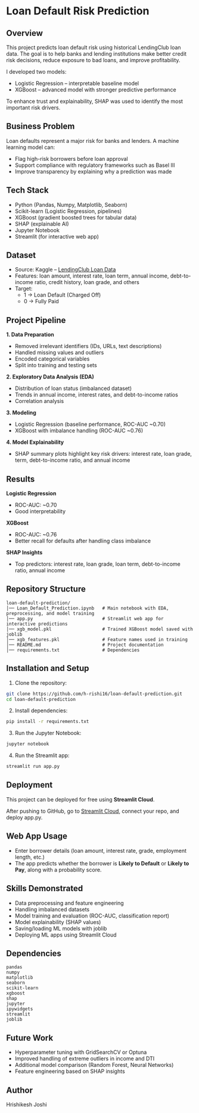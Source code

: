 # Loan Default Risk Prediction

## Overview
This project predicts loan default risk using historical LendingClub loan data. The goal is to help banks and lending institutions make better credit risk decisions, reduce exposure to bad loans, and improve profitability.

I developed two models:
- Logistic Regression – interpretable baseline model
- XGBoost – advanced model with stronger predictive performance

To enhance trust and explainability, SHAP was used to identify the most important risk drivers.

## Business Problem
Loan defaults represent a major risk for banks and lenders. A machine learning model can:
- Flag high-risk borrowers before loan approval
- Support compliance with regulatory frameworks such as Basel III
- Improve transparency by explaining why a prediction was made

## Tech Stack
- Python (Pandas, Numpy, Matplotlib, Seaborn)
- Scikit-learn (Logistic Regression, pipelines)
- XGBoost (gradient boosted trees for tabular data)
- SHAP (explainable AI)
- Jupyter Notebook
- Streamlit (for interactive web app)

## Dataset
- Source: Kaggle – [LendingClub Loan Data](https://www.kaggle.com/datasets/adarshsng/lending-club-loan-data-csv)
- Features: loan amount, interest rate, loan term, annual income, debt-to-income ratio, credit history, loan grade, and others
- Target:
  - 1 → Loan Default (Charged Off)
  - 0 → Fully Paid

## Project Pipeline
**1. Data Preparation**
- Removed irrelevant identifiers (IDs, URLs, text descriptions)
- Handled missing values and outliers
- Encoded categorical variables
- Split into training and testing sets

**2. Exploratory Data Analysis (EDA)**
- Distribution of loan status (imbalanced dataset)
- Trends in annual income, interest rates, and debt-to-income ratios
- Correlation analysis

**3. Modeling**
- Logistic Regression (baseline performance, ROC-AUC ~0.70)
- XGBoost with imbalance handling (ROC-AUC ~0.76)

**4. Model Explainability**
- SHAP summary plots highlight key risk drivers: interest rate, loan grade, term, debt-to-income ratio, and annual income

## Results
**Logistic Regression**
- ROC-AUC: ~0.70
- Good interpretability

**XGBoost**
- ROC-AUC: ~0.76
- Better recall for defaults after handling class imbalance

**SHAP Insights**
- Top predictors: interest rate, loan grade, loan term, debt-to-income ratio, annual income

## Repository Structure
```
loan-default-prediction/
│── Loan_Default_Prediction.ipynb   # Main notebook with EDA, preprocessing, and model training
│── app.py                          # Streamlit web app for interactive predictions
│── xgb_model.pkl                   # Trained XGBoost model saved with joblib
│── xgb_features.pkl                # Feature names used in training
│── README.md                       # Project documentation
│── requirements.txt                # Dependencies
```

## Installation and Setup

1. Clone the repository:
```bash
git clone https://github.com/h-rishi16/loan-default-prediction.git
cd loan-default-prediction
```

2. Install dependencies:
```bash
pip install -r requirements.txt
```

3. Run the Jupyter Notebook:
```bash
jupyter notebook
```

4. Run the Streamlit app:
```bash
streamlit run app.py
```

## Deployment
This project can be deployed for free using **Streamlit Cloud**.

After pushing to GitHub, go to [Streamlit Cloud](https://streamlit.io/cloud), connect your repo, and deploy app.py.

## Web App Usage
- Enter borrower details (loan amount, interest rate, grade, employment length, etc.)
- The app predicts whether the borrower is **Likely to Default** or **Likely to Pay**, along with a probability score.

## Skills Demonstrated
- Data preprocessing and feature engineering
- Handling imbalanced datasets
- Model training and evaluation (ROC-AUC, classification report)
- Model explainability (SHAP values)
- Saving/loading ML models with joblib
- Deploying ML apps using Streamlit Cloud

## Dependencies
```
pandas
numpy
matplotlib
seaborn
scikit-learn
xgboost
shap
jupyter
ipywidgets
streamlit
joblib
```

## Future Work
- Hyperparameter tuning with GridSearchCV or Optuna
- Improved handling of extreme outliers in income and DTI
- Additional model comparison (Random Forest, Neural Networks)
- Feature engineering based on SHAP insights

## Author
Hrishikesh Joshi
